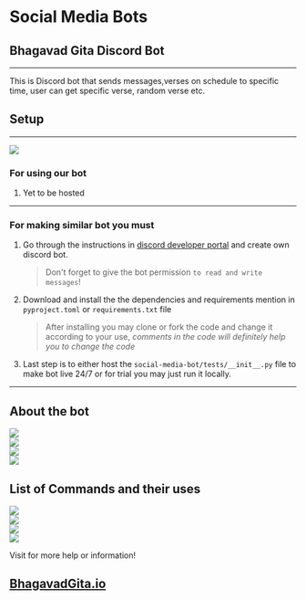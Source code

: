 # Social Media Bots
## Bhagavad Gita Discord Bot
---
This is Discord bot that sends messages,verses on schedule to specific time, user can get specific verse, random verse etc.

## Setup
---
<img src="https://img.shields.io/badge/Before%20use%20one%20must%20read-LICENSE%20File-orange"><br>

### For using our bot
1. Yet to be hosted
---
### For making similar bot you must
1. Go through the instructions in [discord developer portal](https://discord.com/developers/docs/intro) and create own discord bot.

   > Don't forget to give the bot permission `to read and write messages`!

2. Download and install the the dependencies and requirements mention in `pyproject.toml` or `requirements.txt` file

   > After installing you may clone or fork the code and change it according to your use, *comments in the code will definitely help you to change the code*

3. Last step is to either host the `social-media-bot/tests/__init__.py` file to make bot live 24/7 or for trial you may just run it locally.
---

## About the bot
<img src="https://img.shields.io/badge/Name-Bhagad%20Gita%20Bot-red"><br>
<img src="https://img.shields.io/badge/API%20Used%20From-BhagavadGita.io-yellow"><br>
<img src="https://img.shields.io/badge/Availablity-24%2F7-green"><br>
<img src="https://img.shields.io/badge/Hosted%20on-%3F-blue"><br>

## List of Commands and their uses
<img src="https://img.shields.io/badge/hello-Greetings%20from%20bot-d902ee"><br>
<img src="https://img.shields.io/badge/bye-Greetings%20from%20bot-ffd79d"><br>
<img src="https://img.shields.io/badge/random-Get%20random%20verse%20from%20bot-f162ff"><br>
<img src="https://img.shields.io/badge/verse{chapterNumber}.{verseNumber-Get%20specific%20verse%20from%20bot-320d3e"><br>

Visit for more help or information!
## [BhagavadGita.io](https://bhagavadgita.io/)